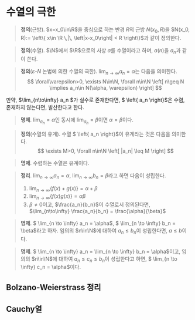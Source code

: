 <!---
title: "수열의 극한"
category: Mathematics
language: Korean
--->

# 수열의 극한

> **정의**(근방). $x=x_0\in\R$을 중심으로 하는 반경 $R$의 근방 $N(x_0, R)$을
> $N(x_0, R):= \left\{ x\in \R \,|\, \left|x-x_0\right| < R \right\}$과 같이 정의한다.

> **정의**(수열). $\N$에서 $\R$으로의 사상 $a$를 수열이라고 하며, $a(n)$을 $a_n$과 같이 쓴다.

> **정의**($\varepsilon$-$N$ 논법에 의한 수열의 극한). $\lim_{n\to\infty} a_n = \alpha$는 다음을 의미한다.
$$
\forall\varepsilon>0, \exists N\in\N, \forall n\in\N \left[ n\geq N \implies a_n\in N(\alpha, \varepsilon) \right]
$$

만약, $\lim_{n\to\infty} a_n $가 실수로 존재한다면, $ \left\{ a_n \right\}$은 수렴,
존재하지 않는다면, 발산한다고 한다.

> **명제**. $\lim_{a_n} = \alpha$인 동시에 $\lim_{a_n} = \beta$이면 $\alpha = \beta$이다.

> **정의**(수열의 유계). 수열 $ \left\{ a_n \right\}$이 유계라는 것은 다음을 의미한다.
$$
\exists M>0, \forall n\in\N \left[ |a_n| \leq M \right]
$$

> **명제**. 수렴하는 수열은 유계이다.

> **정리**. $\lim_{n\to\infty} a_n = \alpha$, $\lim_{n\to\infty} b_n = \beta$라고 하면
> 다음이 성립한다.
>
> 1. $\lim_{n\to\infty} \left\{ f(x) + g(x) \right\} = \alpha + \beta$
> 1. $\lim_{n\to\infty} \left\{ f(x)g(x) \right\} = \alpha\beta$
> 1. $\beta \neq 0$이고, $\frac{a_n}{b_n}$이 수열로서 정의된다면, $\lim_{n\to\infty} \frac{a_n}{b_n} = \frac{\alpha}{\beta}$

> **명제**. $ \lim_{n \to \infty} a_n = \alpha$, $ \lim_{n \to \infty} b_n = \beta$라고 하자. 임의의 $n\in\N$에 대하여
> $a_n \leq b_n$이 성립한다면, $a\leq b$이다.

> **명제**. $ \lim_{n \to \infty} a_n = \lim_{n \to \infty} b_n = \alpha$이고, 임의의 $n\in\N$에 대하여
> $a_n \leq c_n \leq b_n$이 성립한다고 하면, $ \lim_{n \to \infty} c_n = \alpha$이다.

## Bolzano-Weierstrass 정리

## Cauchy열

